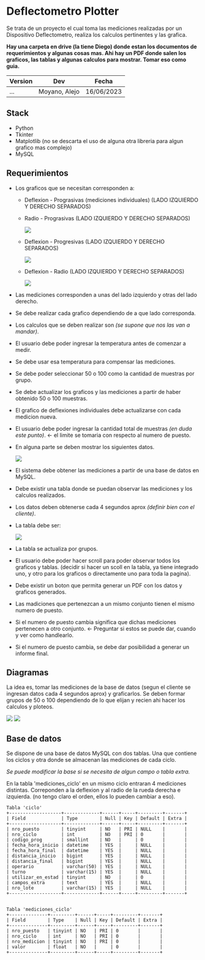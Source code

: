 # Deflectometro Plotter

Se trata de un proyecto el cual toma las mediciones realizadas por un Dispositivo Deflectometro, realiza los calculos pertinentes y las grafica.

**Hay una carpeta en drive (la tiene Diego) donde estan los documentos de requerimientos y algunas cosas mas. Ahi hay un PDF donde salen los graficos, las tablas y algunas calculos para mostrar. Tomar eso como guia.**


|Version|Dev|Fecha|
|--------|-------|-----------|
|...|Moyano, Alejo| 16/06/2023 |

## Stack
- Python
- Tkinter
- Matplotlib (no se descarta el uso de alguna otra libreria para algun grafico mas complejo)
- MySQL

## Requerimientos

- Los graficos que se necesitan corresponden a: 
  - Deflexion - Prograsivas (mediciones individuales) (LADO IZQUIERDO Y DERECHO SEPARADOS)
  - Radio - Prograsivas (LADO IZQUIERDO Y DERECHO SEPARADOS)

    ![](img/radio_prograsivas.png)

  - Deflexion - Progresivas (LADO IZQUIERDO Y DERECHO SEPARADOS)

    ![](img/deflexion_prograsivas.png)

  - Deflexion - Radio (LADO IZQUIERDO Y DERECHO SEPARADOS)
  
    ![](img/defl_sobre_radio.png)

- Las mediciones corresponden a unas del lado izquierdo y otras del lado derecho.
- Se debe realizar cada grafico dependiendo de a que lado corresponda.
- Los calculos que se deben realizar son *(se supone que nos las van a mandar)*.
- El usuario debe poder ingresar la temperatura antes de comenzar a medir.
- Se debe usar esa temperatura para compensar las mediciones.
- Se debe poder seleccionar 50 o 100 como la cantidad de muestras por grupo.
- Se debe actualizar los graficos y las mediciones a partir de haber obtenido 50 o 100 muestras.
- El grafico de deflexiones individuales debe actualizarse con cada medicion nueva.
- El usuario debe poder ingresar la cantidad total de muestras *(en duda este punto)*. <- el limite se tomaria con respecto al numero de puesto.
- En alguna parte se deben mostrar los siguientes datos.
  
  ![](img/datos_varios.png)

- El sistema debe obtener las mediciones a partir de una base de datos en MySQL.
- Debe existir una tabla donde se puedan observar las mediciones y los calculos realizados.
- Los datos deben obtenerse cada 4 segundos aprox *(definir bien con el cliente)*.
- La tabla debe ser:
  
  ![](img/tabla.png)

- La tabla se actualiza por grupos.
- El usuario debe poder hacer scroll para poder observar todos los graficos y tablas. (decidir si hacer un scoll en la tabla, ya tiene integrado uno, y otro para los graficos o directamente uno para toda la pagina).
- Debe existir un boton que permita generar un PDF con los datos y graficos generados.

- Las madiciones que pertenezcan a un mismo conjunto tienen el mismo numero de puesto.
- Si el numero de puesto cambia significa que dichas mediciones pertenecen a otro conjunto. <- Preguntar si estos se puede dar, cuando y ver como handlearlo.
- Si el numero de puesto cambia, se debe dar posibilidad a generar un informe final.


## Diagramas

La idea es, tomar las mediciones de la base de datos (segun el cliente se ingresan datos cada 4 segundos aprox) y graficarlos. Se deben formar grupos de 50 o 100 dependiendo de lo que elijan y recien ahi hacer los calculos y ploteos.

![](img/diagrama_de_flujo.png)
![](img/diagrama_de_modulo.png)

## Base de datos

Se dispone de una base de datos MySQL con dos tablas. Una que contiene los ciclos y otra donde se almacenan las mediciones de cada ciclo.

*Se puede modificar la base si se necesita de algun campo o tabla extra.*

En la tabla 'mediciones_ciclo' en un mismo ciclo entraran 4 mediciones distintas. Correponden a la deflexion y al radio de la rueda derecha e izquierda. (no tengo claro el orden, ellos lo pueden cambiar a eso).

 ```
 Tabla 'ciclo'
+-------------------+-------------+------+-----+---------+-------+
| Field             | Type        | Null | Key | Default | Extra |
+-------------------+-------------+------+-----+---------+-------+
| nro_puesto        | tinyint     | NO   | PRI | NULL    |       |
| nro_ciclo         | int         | NO   | PRI | 0       |       |
| codigo_prog       | smallint    | NO   |     | 0       |       |
| fecha_hora_inicio | datetime    | YES  |     | NULL    |       |
| fecha_hora_final  | datetime    | YES  |     | NULL    |       |
| distancia_inicio  | bigint      | YES  |     | NULL    |       |
| distancia_final   | bigint      | YES  |     | NULL    |       |
| operario          | varchar(50) | YES  |     | NULL    |       |
| turno             | varchar(15) | YES  |     | NULL    |       |
| utilizar_en_estad | tinyint     | NO   |     | 0       |       |
| campos_extra      | text        | YES  |     | NULL    |       |
| nro_lote          | varchar(15) | YES  |     | NULL    |       |
+-------------------+-------------+------+-----+---------+-------+


Tabla 'mediciones_ciclo'
+--------------+---------+------+-----+---------+-------+
| Field        | Type    | Null | Key | Default | Extra |
+--------------+---------+------+-----+---------+-------+
| nro_puesto   | tinyint | NO   | PRI | 0       |       |
| nro_ciclo    | int     | NO   | PRI | 0       |       |
| nro_medicion | tinyint | NO   | PRI | 0       |       |
| valor        | float   | NO   |     | 0       |       |
+--------------+---------+------+-----+---------+-------+
 ```